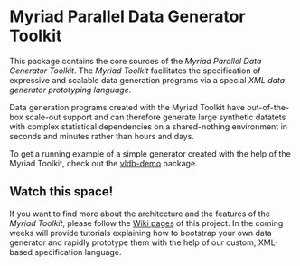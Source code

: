 Myriad Parallel Data Generator Toolkit
======================================

This package contains the core sources of the *Myriad Parallel Data Generator Toolkit*. The *Myriad Toolkit* facilitates the specification of expressive and scalable data generation programs via a special *XML data generator prototyping language*. 

Data generation programs created with the Myriad Toolkit have out-of-the-box scale-out support and can therefore generate large synthetic datatets with complex statistical dependencies on a shared-nothing environment in seconds and minutes rather than hours and days.  

To get a running example of a simple generator created with the help of the Myriad Toolkit, check out the [vldb-demo](https://github.com/TU-Berlin-DIMA/vldb-demo) package.

Watch this space!
-----------------

If you want to find more about the architecture and the features of the *Myriad Toolkit*, please follow the [Wiki pages](https://github.com/TU-Berlin-DIMA/myriad/wiki) of this project. In the coming weeks will provide tutorials explaining how to bootstrap your own data generator and rapidly prototype them with the help of our custom, XML-based specification language.
